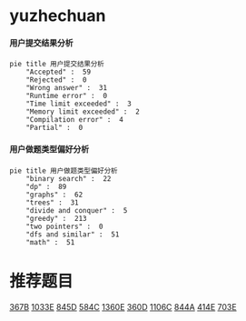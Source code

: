 # yuzhechuan

<!-- tabs:start -->



#### **用户提交结果分析**

```mermaid
pie title 用户提交结果分析
    "Accepted" :  59
    "Rejected" :  0
    "Wrong answer" :  31
    "Runtime error" :  0
    "Time limit exceeded" :  3
    "Memory limit exceeded" :  2
    "Compilation error" :  4
    "Partial" :  0
```

#### **用户做题类型偏好分析**

```mermaid
pie title 用户做题类型偏好分析
    "binary search" :  22
    "dp" :  89
    "graphs" :  62
    "trees" :  31
    "divide and conquer" :  5
    "greedy" :  213
    "two pointers" :  0
    "dfs and similar" :  51
    "math" :  51
```



<!-- tabs:end -->
# 推荐题目
[367B](https://codeforces.com/contest/367/problem/B)
[1033E](https://codeforces.com/contest/1033/problem/E)
[845D](https://codeforces.com/contest/845/problem/D)
[584C](https://codeforces.com/contest/584/problem/C)
[1360E](https://codeforces.com/contest/1360/problem/E)
[360D](https://codeforces.com/contest/360/problem/D)
[1106C](https://codeforces.com/contest/1106/problem/C)
[844A](https://codeforces.com/contest/844/problem/A)
[414E](https://codeforces.com/contest/414/problem/E)
[703E](https://codeforces.com/contest/703/problem/E)
